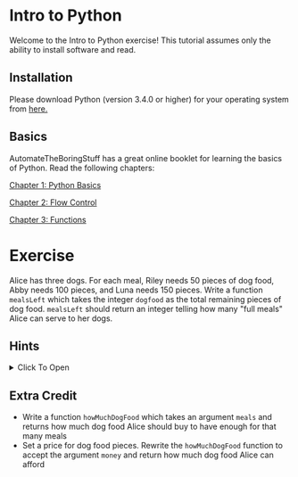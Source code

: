 # Intro to Python

Welcome to the Intro to Python exercise! This tutorial assumes only the ability to install software and read.

## Installation

Please download Python (version 3.4.0 or higher) for your operating system from [here.](https://www.python.org/downloads/)

## Basics
AutomateTheBoringStuff has a great online booklet for learning the basics of Python. Read the following chapters:

[Chapter 1: Python Basics](https://automatetheboringstuff.com/chapter1/)

[Chapter 2: Flow Control](https://automatetheboringstuff.com/chapter2/)

[Chapter 3: Functions](https://automatetheboringstuff.com/chapter3/)

# Exercise

Alice has three dogs. For each meal, Riley needs 50 pieces of dog food, Abby needs 100 pieces, and Luna needs 150 pieces. Write a function <code>mealsLeft</code> which takes the integer <code>dogfood</code> as the total remaining pieces of dog food. <code>mealsLeft</code> should return an integer telling how many "full meals" Alice can serve to her dogs.

## Hints

<details>
	<summary>Click To Open</summary>
	
 - Consider how many total pieces it takes to feed all three dogs
 - Use integer division to your advantage
</details>

## Extra Credit
 - Write a function <code>howMuchDogFood</code> which takes an argument <code>meals</code> and returns how much dog food Alice should buy to have enough for that many meals
 - Set a price for dog food pieces. Rewrite the <code>howMuchDogFood</code> function to accept the argument <code>money</code> and return how much dog food Alice can afford
